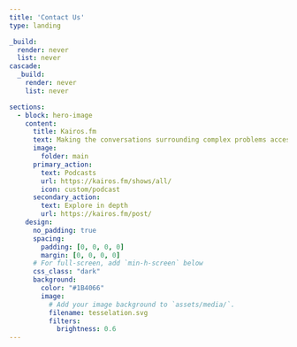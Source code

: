 ```yaml
---
title: 'Contact Us'
type: landing

_build:
  render: never
  list: never
cascade:
  _build:
    render: never
    list: never

sections:
  - block: hero-image
    content:
      title: Kairos.fm
      text: Making the conversations surrounding complex problems accessible
      image:
        folder: main
      primary_action: 
        text: Podcasts
        url: https://kairos.fm/shows/all/
        icon: custom/podcast
      secondary_action:
        text: Explore in depth
        url: https://kairos.fm/post/
    design:
      no_padding: true
      spacing:
        padding: [0, 0, 0, 0]
        margin: [0, 0, 0, 0]
      # For full-screen, add `min-h-screen` below
      css_class: "dark"
      background:
        color: "#1B4066"
        image:
          # Add your image background to `assets/media/`.
          filename: tesselation.svg
          filters:
            brightness: 0.6
---
```

